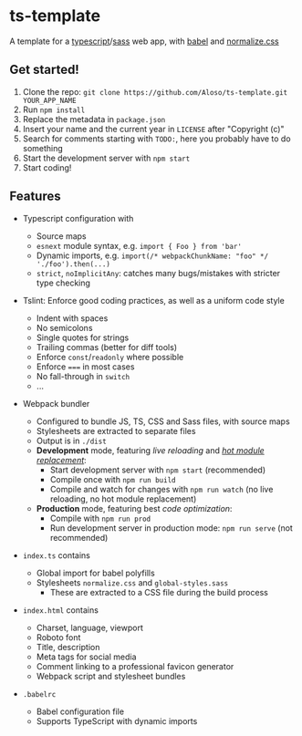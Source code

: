 # ts-template
A template for a [typescript](https://www.typescriptlang.org)/[sass](https://sass-lang.com) web app, with [babel](https://babeljs.io) and [normalize.css](https://necolas.github.io/normalize.css)

## Get started!

1. Clone the repo: `git clone https://github.com/Aloso/ts-template.git YOUR_APP_NAME`
2. Run `npm install`
3. Replace the metadata in `package.json`
4. Insert your name and the current year in `LICENSE` after "Copyright (c)"
5. Search for comments starting with `TODO:`, here you probably have to do something
6. Start the development server with `npm start`
7. Start coding!

## Features

- Typescript configuration with
  - Source maps
  - `esnext` module syntax, e.g. `import { Foo } from 'bar'`
  - Dynamic imports, e.g. `import(/* webpackChunkName: "foo" */ './foo').then(...)`
  - `strict`, `noImplicitAny`: catches many bugs/mistakes with stricter type checking

- Tslint: Enforce good coding practices, as well as a uniform code style
  - Indent with spaces
  - No semicolons
  - Single quotes for strings
  - Trailing commas (better for diff tools)
  - Enforce `const`/`readonly` where possible
  - Enforce `===` in most cases
  - No fall-through in `switch`
  - ...

- Webpack bundler
  - Configured to bundle JS, TS, CSS and Sass files, with source maps
  - Stylesheets are extracted to separate files
  - Output is in `./dist`
  - **Development** mode, featuring _live reloading_ and _[hot module replacement](https://webpack.js.org/concepts/hot-module-replacement)_:
    - Start development server with `npm start` (recommended)
    - Compile once with `npm run build`
    - Compile and watch for changes with `npm run watch` (no live reloading, no hot module replacement)
  - **Production** mode, featuring best _code optimization_:
    - Compile with `npm run prod`
    - Run development server in production mode: `npm run serve` (not recommended)

- `index.ts` contains
  - Global import for babel polyfills
  - Stylesheets `normalize.css` and `global-styles.sass`
    - These are extracted to a CSS file during the build process

- `index.html` contains
  - Charset, language, viewport
  - Roboto font
  - Title, description
  - Meta tags for social media
  - Comment linking to a professional favicon generator
  - Webpack script and stylesheet bundles

- `.babelrc`
  - Babel configuration file
  - Supports TypeScript with dynamic imports
